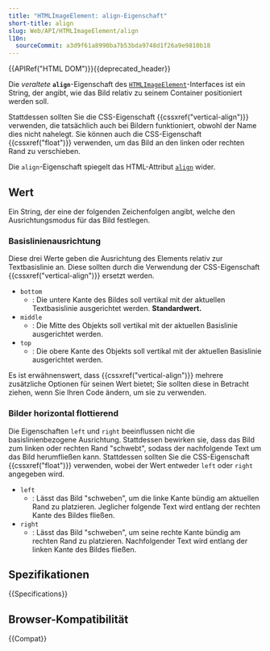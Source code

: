 ```yaml
---
title: "HTMLImageElement: align-Eigenschaft"
short-title: align
slug: Web/API/HTMLImageElement/align
l10n:
  sourceCommit: a3d9f61a8990ba7b53bda9748d1f26a9e9810b18
---
```


{{APIRef("HTML DOM")}}{{deprecated_header}}

Die _veraltete_ **`align`**-Eigenschaft des [`HTMLImageElement`](/de/docs/Web/API/HTMLImageElement)-Interfaces ist ein String, der angibt, wie das Bild relativ zu seinem Container positioniert werden soll.

Stattdessen sollten Sie die CSS-Eigenschaft {{cssxref("vertical-align")}} verwenden, die tatsächlich auch bei Bildern funktioniert, obwohl der Name dies nicht nahelegt. Sie können auch die CSS-Eigenschaft {{cssxref("float")}} verwenden, um das Bild an den linken oder rechten Rand zu verschieben.

Die `align`-Eigenschaft spiegelt das HTML-Attribut [`align`](/de/docs/Web/HTML/Element/img#align) wider.

## Wert

Ein String, der eine der folgenden Zeichenfolgen angibt, welche den Ausrichtungsmodus für das Bild festlegen.

### Basislinienausrichtung

Diese drei Werte geben die Ausrichtung des Elements relativ zur Textbasislinie an. Diese sollten durch die Verwendung der CSS-Eigenschaft {{cssxref("vertical-align")}} ersetzt werden.

- `bottom`
  - : Die untere Kante des Bildes soll vertikal mit der aktuellen Textbasislinie ausgerichtet werden. **Standardwert.**
- `middle`
  - : Die Mitte des Objekts soll vertikal mit der aktuellen Basislinie ausgerichtet werden.
- `top`
  - : Die obere Kante des Objekts soll vertikal mit der aktuellen Basislinie ausgerichtet werden.

Es ist erwähnenswert, dass {{cssxref("vertical-align")}} mehrere zusätzliche Optionen für seinen Wert bietet; Sie sollten diese in Betracht ziehen, wenn Sie Ihren Code ändern, um sie zu verwenden.

### Bilder horizontal flottierend

Die Eigenschaften `left` und `right` beeinflussen nicht die basislinienbezogene Ausrichtung. Stattdessen bewirken sie, dass das Bild zum linken oder rechten Rand "schwebt", sodass der nachfolgende Text um das Bild herumfließen kann. Stattdessen sollten Sie die CSS-Eigenschaft {{cssxref("float")}} verwenden, wobei der Wert entweder `left` oder `right` angegeben wird.

- `left`
  - : Lässt das Bild "schweben", um die linke Kante bündig am aktuellen Rand zu platzieren. Jeglicher folgende Text wird entlang der rechten Kante des Bildes fließen.
- `right`
  - : Lässt das Bild "schweben", um seine rechte Kante bündig am rechten Rand zu platzieren. Nachfolgender Text wird entlang der linken Kante des Bildes fließen.

## Spezifikationen

{{Specifications}}

## Browser-Kompatibilität

{{Compat}}
